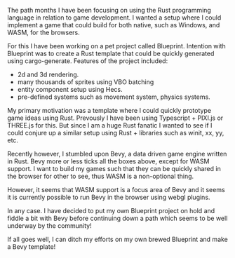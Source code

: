 The path months I have been focusing on using the Rust programming language in relation to game development.
I wanted a setup where I could implement a game that could build for both native, such as Windows, and WASM, for the browsers.

For this I have been working on a pet project called Blueprint.
Intention with Blueprint was to create a Rust template that could be quickly generated using cargo-generate.
Features of the project included:
- 2d and 3d rendering.
- many thousands of sprites using VBO batching
- entity component setup using Hecs.
- pre-defined systems such as movement system, physics systems.

My primary motivation was a template where I could quickly prototype game ideas using Rust.
Prevously I have been using Typescript + PIXI.js or THREE.js for this.
But since I am a huge Rust fanatic I wanted to see if I could conjure up a similar setup using Rust + libraries such as winit, xx, yy, etc.

Recently however, I stumbled upon Bevy, a data driven game engine written in Rust.
Bevy more or less ticks all the boxes above, except for WASM support.
I want to build my games such that they can be quickly shared in the browser for other to see, thus WASM is a non-optional thing. 

However, it seems that WASM support is a focus area of Bevy and it seems it is currently possible to run Bevy in the browser using webgl plugins.

In any case.
I have decided to put my own Blueprint project on hold and fiddle a bit with Bevy before continuing down a path which seems to be well underway by the community!

If all goes well, I can ditch my efforts on my own brewed Blueprint and make a Bevy template!

